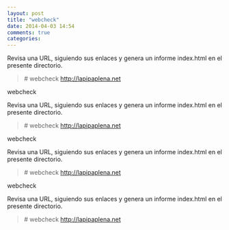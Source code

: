```yaml
---
layout: post
title: "webcheck"
date: 2014-04-03 14:54
comments: true
categories: 
---
```

Revisa una URL, siguiendo sus enlaces y genera un informe index.html en el presente directorio.

>\# webcheck http://lapipaplena.net

webcheck

Revisa una URL, siguiendo sus enlaces y genera un informe index.html en el presente directorio.

>\# webcheck http://lapipaplena.net

webcheck

Revisa una URL, siguiendo sus enlaces y genera un informe index.html en el presente directorio.

>\# webcheck http://lapipaplena.net

webcheck

Revisa una URL, siguiendo sus enlaces y genera un informe index.html en el presente directorio.

>\# webcheck http://lapipaplena.net

